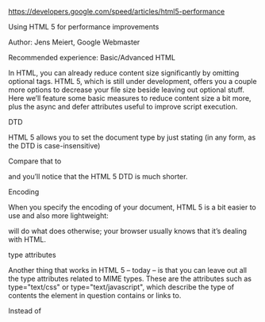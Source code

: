 https://developers.google.com/speed/articles/html5-performance

Using HTML 5 for performance improvements

Author: Jens Meiert, Google Webmaster

Recommended experience: Basic/Advanced HTML

In HTML, you can already reduce content size significantly by omitting optional tags. HTML 5, which is still under development, offers you a couple more options to decrease your file size beside leaving out optional stuff. Here we’ll feature some basic measures to reduce content size a bit more, plus the async and defer attributes useful to improve script execution.

DTD

HTML 5 allows you to set the document type by just stating (in any form, as the DTD is case-insensitive)

<!DOCTYPE html>
Compare that to

<!DOCTYPE html PUBLIC "-//W3C//DTD XHTML 1.0 Strict//EN" "http://www.w3.org/TR/xhtml1/DTD/xhtml1-strict.dtd">
and you’ll notice that the HTML 5 DTD is much shorter.

Encoding

When you specify the encoding of your document, HTML 5 is a bit easier to use and also more lightweight:

<meta charset="utf-8">
will do what

<meta http-equiv="content-type" content="text/html; charset=utf-8">
does otherwise; your browser usually knows that it’s dealing with HTML.

type attributes

Another thing that works in HTML 5 – today – is that you can leave out all the type attributes related to MIME types. These are the attributes such as type="text/css" or type="text/javascript", which describe the type of contents the element in question contains or links to.

Instead of <style type="text/css"> you can just write <style>; instead of writing <script type="text/javascript">, you can just use <script>. You can omit type="text/css" in almost all document types actually, even in XHTML, but HTML 5 makes all this even simpler since consistent.

async (and defer)

async and defer are attributes to be used in conjunction with the script element.

To explain why these attributes are useful to improve performance, it’s best to see what happens when they’re not used – respective script would be fetched and executed immediately, before the user agent (browser) continues parsing the page. Sometimes this behavior is desirable, sometimes it’s not.

The new async attribute allows that respective script will be executed asynchronously, as soon as it is available. HTML 4, which already includes the defer attribute, states that defer “provides a hint to the user agent that the script is not going to generate any document content (e.g., no document.write in JavaScript) and thus, the user agent can continue parsing and rendering”.

If the async attribute is not used but the defer attribute is present, the script is executed when the page has finished parsing. The defer attribute may be specified even if the async attribute is specified. This allows legacy browsers that only know defer to fall back to the defer behavior instead of the synchronous blocking behavior that is the default.